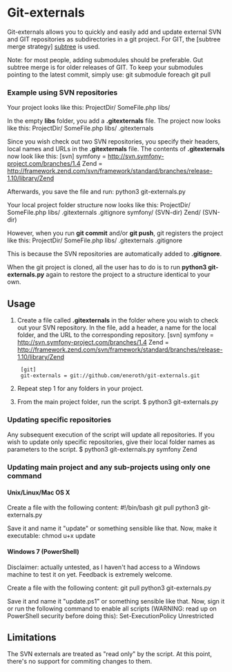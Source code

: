 # Git-externals

Git-externals allows you to quickly and easily add and update external SVN and GIT repositories as subdirectories in a git project. For GIT, the [subtree merge strategy] [subtree] is used. 

Note: for most people, adding submodules should be preferable. Gut subtree merge is for older releases of GIT. To keep your submodules pointing to the latest commit, simply use:
    git submodule foreach git pull


### Example using SVN repositories
Your project looks like this:
    ProjectDir/
      SomeFile.php
      libs/

In the empty **libs** folder, you add a **.gitexternals** file. The project now looks like this:
    ProjectDir/
      SomeFile.php
      libs/
        .gitexternals

Since you wish check out two SVN repositories, you specify their headers, local names and URLs in the **.gitexternals** file. The contents of **.gitexternals** now look like this:
    [svn]
    symfony = http://svn.symfony-project.com/branches/1.4
    Zend    = http://framework.zend.com/svn/framework/standard/branches/release-1.10/library/Zend

Afterwards, you save the file and run:
    python3 git-externals.py

Your local project folder structure now looks like this:
    ProjectDir/
      SomeFile.php
      libs/
        .gitexternals
        .gitignore
        symfony/   (SVN-dir)
        Zend/      (SVN-dir)

However, when you run **git commit** and/or **git push**, git registers the project like this:
    ProjectDir/
      SomeFile.php
      libs/
        .gitexternals
        .gitignore

This is because the SVN repositories are automatically added to **.gitignore**. 

When the git project is cloned, all the user has to do is to run **python3 git-externals.py** again to restore the project to a structure identical to your own.


## Usage
1. Create a file called **.gitexternals** in the folder where you wish to check out your SVN repository. In the file, add a header, a name for the local folder, and the URL to the corresponding repository.
        [svn]
        symfony = http://svn.symfony-project.com/branches/1.4
        Zend    = http://framework.zend.com/svn/framework/standard/branches/release-1.10/library/Zend
        
        [git]
        git-externals = git://github.com/eneroth/git-externals.git

3. Repeat step 1 for any folders in your project.
4. From the main project folder, run the script.
		$ python3 git-externals.py

### Updating specific repositories
Any subsequent execution of the script will update all repositories. If you wish to update only specific repositories, give their local folder names as parameters to the script.
		$ python3 git-externals.py symfony Zend

### Updating main project and any sub-projects using only one command
#### Unix/Linux/Mac OS X
Create a file with the following content:
    #!/bin/bash
    git pull
    python3 git-externals.py

Save it and name it "update" or something sensible like that. Now, make it executable:
    chmod u+x update

#### Windows 7 (PowerShell)
Disclaimer: actually untested, as I haven't had access to a Windows machine to test it on yet. Feedback is extremely welcome.

Create a file with the following content:
    git pull
    python3 git-externals.py

Save it and name it "update.ps1" or something sensible like that. Now, sign it or run the following command to enable all scripts (WARNING: read up on PowerShell security before doing this):
    Set-ExecutionPolicy Unrestricted

## Limitations
The SVN externals are treated as "read only" by the script. At this point, there's no support for commiting changes to them.

[subtree]: http://www.kernel.org/pub/software/scm/git/docs/howto/using-merge-subtree.html  "How to use the subtree merge strategy"